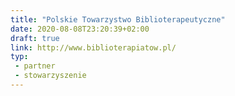 ```yaml
---
title: "Polskie Towarzystwo Biblioterapeutyczne"
date: 2020-08-08T23:20:39+02:00
draft: true
link: http://www.biblioterapiatow.pl/
typ:
 - partner
 - stowarzyszenie
---
```

